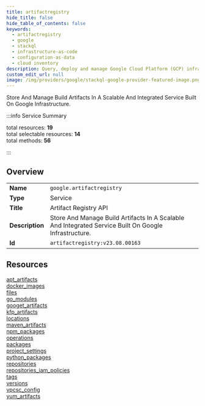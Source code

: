 ```yaml
---
title: artifactregistry
hide_title: false
hide_table_of_contents: false
keywords:
  - artifactregistry
  - google
  - stackql
  - infrastructure-as-code
  - configuration-as-data
  - cloud inventory
description: Query, deploy and manage Google Cloud Platform (GCP) infrastructure and resources using SQL
custom_edit_url: null
image: /img/providers/google/stackql-google-provider-featured-image.png
---
```

Store And Manage Build Artifacts In A Scalable And Integrated Service Built On Google Infrastructure.  
    
:::info Service Summary

<div class="row">
<div class="providerDocColumn">
<span>total resources:&nbsp;<b>19</b></span><br />
<span>total selectable resources:&nbsp;<b>14</b></span><br />
<span>total methods:&nbsp;<b>56</b></span><br />
</div>
</div>

:::

## Overview
<table><tbody>
<tr><td><b>Name</b></td><td><code>google.artifactregistry</code></td></tr>
<tr><td><b>Type</b></td><td>Service</td></tr>
<tr><td><b>Title</b></td><td>Artifact Registry API</td></tr>
<tr><td><b>Description</b></td><td>Store And Manage Build Artifacts In A Scalable And Integrated Service Built On Google Infrastructure.</td></tr>
<tr><td><b>Id</b></td><td><code>artifactregistry:v23.08.00163</code></td></tr>
</tbody></table>

## Resources
<div class="row">
<div class="providerDocColumn">
<a href="/providers/google/artifactregistry/apt_artifacts/">apt_artifacts</a><br />
<a href="/providers/google/artifactregistry/docker_images/">docker_images</a><br />
<a href="/providers/google/artifactregistry/files/">files</a><br />
<a href="/providers/google/artifactregistry/go_modules/">go_modules</a><br />
<a href="/providers/google/artifactregistry/googet_artifacts/">googet_artifacts</a><br />
<a href="/providers/google/artifactregistry/kfp_artifacts/">kfp_artifacts</a><br />
<a href="/providers/google/artifactregistry/locations/">locations</a><br />
<a href="/providers/google/artifactregistry/maven_artifacts/">maven_artifacts</a><br />
<a href="/providers/google/artifactregistry/npm_packages/">npm_packages</a><br />
<a href="/providers/google/artifactregistry/operations/">operations</a><br />
</div>
<div class="providerDocColumn">
<a href="/providers/google/artifactregistry/packages/">packages</a><br />
<a href="/providers/google/artifactregistry/project_settings/">project_settings</a><br />
<a href="/providers/google/artifactregistry/python_packages/">python_packages</a><br />
<a href="/providers/google/artifactregistry/repositories/">repositories</a><br />
<a href="/providers/google/artifactregistry/repositories_iam_policies/">repositories_iam_policies</a><br />
<a href="/providers/google/artifactregistry/tags/">tags</a><br />
<a href="/providers/google/artifactregistry/versions/">versions</a><br />
<a href="/providers/google/artifactregistry/vpcsc_config/">vpcsc_config</a><br />
<a href="/providers/google/artifactregistry/yum_artifacts/">yum_artifacts</a><br />
</div>
</div>
